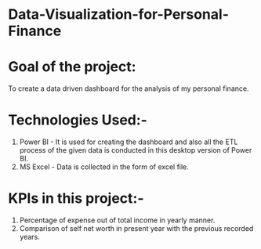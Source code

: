 # Data-Visualization-for-Personal-Finance
# Goal of the project:
To create a data driven dashboard for the analysis of my personal finance.
# Technologies Used:-
1) Power BI - It is used for creating the dashboard and also all the ETL process of the given data is conducted in this desktop version of Power BI.
2) MS Excel - Data is collected in the form of excel file.
# KPIs in this project:-
1) Percentage of expense out of total income in yearly manner.
2) Comparison of self net worth in present year with the previous recorded years.
